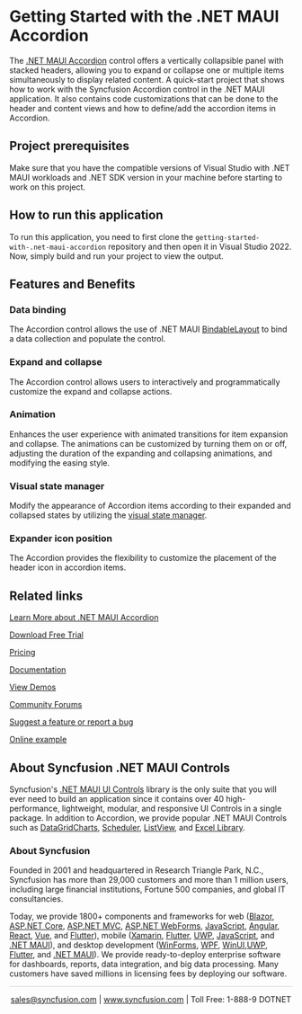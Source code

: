 # Getting Started with the .NET MAUI Accordion
The [.NET MAUI Accordion](https://www.syncfusion.com/maui-controls/maui-accordion?utm_source=github&utm_medium=listing&utm_campaign=maui-accordion-github-samples) control offers a vertically collapsible panel with stacked headers, allowing you to expand or collapse one or multiple items simultaneously to display related content. A quick-start project that shows how to work with the Syncfusion Accordion control in the .NET MAUI application. It also contains code customizations that can be done to the header and content views and how to define/add the accordion items in Accordion.

## Project prerequisites
Make sure that you have the compatible versions of Visual Studio with .NET MAUI workloads and .NET SDK version in your machine before starting to work on this project.

## How to run this application
To run this application, you need to first clone the `getting-started-with-.net-maui-accordion` repository and then open it in Visual Studio 2022. Now, simply build and run your project to view the output.

## Features and Benefits

### Data binding
The Accordion control allows the use of .NET MAUI [BindableLayout](https://help.syncfusion.com/maui/accordion/bindablelayout?utm_source=github&utm_medium=listing&utm_campaign=maui-accordion-github-samples) to bind a data collection and populate the control.

### Expand and collapse
The Accordion control allows users to interactively and programmatically customize the expand and collapse actions.

### Animation
Enhances the user experience with animated transitions for item expansion and collapse. The animations can be customized by turning them on or off, adjusting the duration of the expanding and collapsing animations, and modifying the easing style.

### Visual state manager
Modify the appearance of Accordion items according to their expanded and collapsed states by utilizing the [visual state manager](https://help.syncfusion.com/maui/accordion/appearance#visual-state-manager?utm_source=github&utm_medium=listing&utm_campaign=maui-accordion-github-samples).

### Expander icon position
The Accordion provides the flexibility to customize the placement of the header icon in accordion items.

## Related links
[Learn More about .NET MAUI Accordion](https://www.syncfusion.com/maui-controls/maui-accordion?utm_source=github&utm_medium=listing&utm_campaign=maui-accordion-github-samples)

[Download Free Trial](https://www.syncfusion.com/downloads/maui?utm_source=github&utm_medium=listing&utm_campaign=maui-accordion-github-samples)

[Pricing](https://www.syncfusion.com/sales/teamlicense?utm_source=github&utm_medium=listing&utm_campaign=maui-accordion-github-samples)

[Documentation](https://help.syncfusion.com/maui/accordion/getting-started?utm_source=github&utm_medium=listing&utm_campaign=maui-accordion-github-samples)

[View Demos](https://github.com/SyncfusionExamples/getting-started-with-.net-maui-accordion?utm_source=github&utm_medium=listing&utm_campaign=maui-accordion-github-samples)

[Community Forums](https://www.syncfusion.com/forums/maui?utm_source=github&utm_medium=listing&utm_campaign=maui-accordion-github-samples)

[Suggest a feature or report a bug](https://www.syncfusion.com/feedback/maui?utm_source=github&utm_medium=listing&utm_campaign=maui-accordion-github-samples)

[Online example](https://github.com/syncfusion/maui-demos/tree/master/MAUI/Accordion/SampleBrowser.Maui.Accordion?utm_source=github&utm_medium=listing&utm_campaign=maui-accordion-github-samples)

## About Syncfusion .NET MAUI Controls

Syncfusion's [.NET MAUI UI Controls](https://www.syncfusion.com/maui-controls?utm_source=github&utm_medium=listing&utm_campaign=maui-accordion-github-samples) library is the only suite that you will ever need to build an application since it contains over 40 high-performance, lightweight, modular, and responsive UI Controls in a single package. In addition to Accordion, we provide popular .NET MAUI Controls such as [DataGrid](https://www.syncfusion.com/maui-controls/maui-datagrid?utm_source=github&utm_medium=listing&utm_campaign=maui-accordion-github-samples)[Charts](https://www.syncfusion.com/maui-controls/maui-cartesian-charts?utm_source=github&utm_medium=listing&utm_campaign=maui-accordion-github-samples), [Scheduler](https://www.syncfusion.com/maui-controls/maui-scheduler?utm_source=github&utm_medium=listing&utm_campaign=maui-accordion-github-samples), [ListView](https://www.syncfusion.com/maui-controls/maui-listview?utm_source=github&utm_medium=listing&utm_campaign=maui-accordion-github-samples), and [Excel Library](https://www.syncfusion.com/document-processing/excel-framework/maui?utm_source=github&utm_medium=listing&utm_campaign=maui-accordion-github-samples).

### About Syncfusion
Founded in 2001 and headquartered in Research Triangle Park, N.C., Syncfusion has more than 29,000 customers and more than 1 million users, including large financial institutions, Fortune 500 companies, and global IT consultancies.

Today, we provide 1800+ components and frameworks for web ([Blazor](https://www.syncfusion.com/blazor-components?utm_source=github&utm_medium=listing&utm_campaign=maui-accordion-github-samples), [ASP.NET Core](https://www.syncfusion.com/aspnet-core-ui-controls?utm_source=github&utm_medium=listing&utm_campaign=maui-accordion-github-samples), [ASP.NET MVC](https://www.syncfusion.com/aspnet-mvc-ui-controls?utm_source=github&utm_medium=listing&utm_campaign=maui-accordion-github-samples), [ASP.NET WebForms](https://www.syncfusion.com/jquery/aspnet-webforms-ui-controls?utm_source=github&utm_medium=listing&utm_campaign=maui-accordion-github-samples), [JavaScript](https://www.syncfusion.com/javascript-ui-controls?utm_source=github&utm_medium=listing&utm_campaign=maui-accordion-github-samples), [Angular](https://www.syncfusion.com/angular-components?utm_source=github&utm_medium=listing&utm_campaign=maui-accordion-github-samples), [React](https://www.syncfusion.com/react-components?utm_source=github&utm_medium=listing&utm_campaign=maui-accordion-github-samples), [Vue](https://www.syncfusion.com/vue-components?utm_source=github&utm_medium=listing&utm_campaign=maui-accordion-github-samples), and [Flutter](https://www.syncfusion.com/flutter-widgets?utm_source=github&utm_medium=listing&utm_campaign=maui-accordion-github-samples)), mobile ([Xamarin](https://www.syncfusion.com/xamarin-ui-controls?utm_source=github&utm_medium=listing&utm_campaign=maui-accordion-github-samples), [Flutter](https://www.syncfusion.com/flutter-widgets?utm_source=github&utm_medium=listing&utm_campaign=maui-accordion-github-samples), [UWP](https://www.syncfusion.com/uwp-ui-controls?utm_source=github&utm_medium=listing&utm_campaign=maui-accordion-github-samples), [JavaScript](https://www.syncfusion.com/javascript-ui-controls?utm_source=github&utm_medium=listing&utm_campaign=maui-accordion-github-samples), and [.NET MAUI](https://www.syncfusion.com/maui-controls?utm_source=github&utm_medium=listing&utm_campaign=maui-accordion-github-samples)), and desktop development ([WinForms](https://www.syncfusion.com/winforms-ui-controls?utm_source=github&utm_medium=listing&utm_campaign=maui-accordion-github-samples), [WPF](https://www.syncfusion.com/wpf-controls?utm_source=github&utm_medium=listing&utm_campaign=maui-accordion-github-samples), [WinUI](https://www.syncfusion.com/winui-controls?utm_source=github&utm_medium=listing&utm_campaign=maui-accordion-github-samples),[UWP](https://www.syncfusion.com/uwp-ui-controls?utm_source=github&utm_medium=listing&utm_campaign=maui-accordion-github-samples), [Flutter](https://www.syncfusion.com/flutter-widgets?utm_source=github&utm_medium=listing&utm_campaign=maui-accordion-github-samples), and [.NET MAUI](https://www.syncfusion.com/maui-controls?utm_source=github&utm_medium=listing&utm_campaign=maui-accordion-github-samples)). We provide ready-to-deploy enterprise software for dashboards, reports, data integration, and big data processing. Many customers have saved millions in licensing fees by deploying our software.

<hr style="height:0.3px;border:none;color:lightgrey;background-color:lightgrey;" />

<p align="center">
<a href="mailto:sales@syncfusion.com?Subject=Syncfusion .NET MAUI Accordion - GitHub" target="_top">sales@syncfusion.com</a> | <a href="https://www.syncfusion.com?utm_source=github&utm_medium=listing&utm_campaign=maui-accordion-github-samples">www.syncfusion.com</a> | Toll Free: 1-888-9 DOTNET <br>
</p>